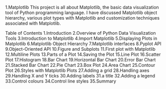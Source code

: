 1.Matplotlib
This project is all about Matplotlib, the basic data visualization tool of Python
programming language. I have discussed Matplotlib object hierarchy, various plot types
with Matplotlib and customization techniques associated with Matplotlib.

Table of Contents
1.Introduction
2.Overview of Python Data Visualization Tools
3.Introduction to Matplotlib
4.Import Matplotlib
5.Displaying Plots in Matplotlib
6.Matplotlib Object Hierarchy
7.Matplotlib interfaces
8.Pyplot API
9.Object-Oriented API
10.Figure and Subplots
11.First plot with Matplotlib
12.Multiline Plots
13.Parts of a Plot
14.Saving the Plot
15.Line Plot
16.Scatter Plot
17.Histogram
18.Bar Chart
19.Horizontal Bar Chart
20.Error Bar Chart
21.Stacked Bar Chart
22.Pie Chart
23.Box Plot
24.Area Chart
25.Contour Plot
26.Styles with Matplotlib Plots
27.Adding a grid
28.Handling axes
29.Handling X and Y ticks
30.Adding labels
31.a title
32.Adding a legend
33.Control colours
34.Control line styles
35.Summary
